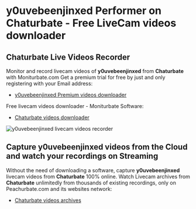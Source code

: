 # y0uvebeenjinxed Performer on Chaturbate - Free LiveCam videos downloader

## Chaturbate Live Videos Recorder

Monitor and record livecam videos of **y0uvebeenjinxed** from **Chaturbate** with Moniturbate.com
Get a premium trial for free by just and only registering with your Email address:
* [y0uvebeenjinxed Premium videos downloader](https://moniturbate.com/request-demo-licence-key.html)

Free livecam videos downloader - Moniturbate Software:
* [Chaturbate videos downloader](https://moniturbate.com/moniturbate-download-software.html)

![y0uvebeenjinxed livecam videos recorder](https://peachurnet.com/templates/moniturbate-software.png)


## Capture y0uvebeenjinxed videos from the Cloud and watch your recordings on Streaming

Without the need of downloading a software, capture **y0uvebeenjinxed** livecam videos from **Chaturbate** 100% online.
Watch Livecam archives from **Chaturbate** unlimitedly from thousands of existing recordings, only on Peachurbate.com and its websites network:
* [Chaturbate videos archives](https://peachurnet.com/)